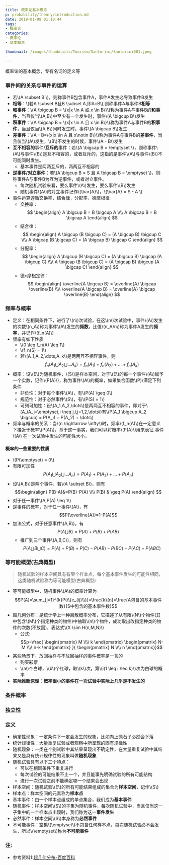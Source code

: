 ```yaml
---
title: 概率论基本概念
p: probability/theory/introduction.md
date: 2019-01-08 01:10:44
tags: 
- 概率论
categories: 
- 概率论
- 基本概念

thumbnail: /images/thumbnails/Tourism/Santorini/Santorini001.jpeg

---
```

概率论的基本概念，专有名词的定义等
<!-- more -->

### 事件间的关系与事件的运算
* 若\\(A \subset B \\)，则称事件B包含事件A，事件A发生必导致事件B发生
* **相等**：\\(若A \subset B且B \subset A,即A=B\\),则称事件A与事件B**相等**
* **和事件**：\\(A \bigcup B = \\{x|x \in A 或 x \in B\\}\\)称为事件A与事件B的**和事件**，当且仅当\\(A,B\\)中至少有一个发生时，事件\\(A \bigcup B\\)发生
* **积事件**：\\(A \bigcap B = \\{x|x \in A 且 x \in B\\}\\)称为事件A与事件B的**积事件**，当且仅当\\(A,B\\)同时发生时，事件\\(A \bigcap B\\)发生
* **差事件**：\\(A - B=\\{x|x \in A 且 x\notin B\\}\\)称为事件A与事件B的**差事件**，当且仅当\\(A\\)发生，\\(B\\)不发生的时候，事件\\(A - B\\)发生
* **互不相容的**事件/**互斥的**事件：若\\(A \bigcap B = \emptyset \\)，则称事件\\(A\\)与事件\\(B\\)是互不相容的，或者互斥的，这指的是事件\\(A\\)与事件\\(B\\)不可能同时发生。
  * 基本事件是两两互斥的，两两互不相容的
* **逆事件/对立事件**：若\\(A \bigcup B = S 且 A \bigcap B = \emptyset \\)，则称事件A与事件B为互为逆事件，或者对立事件。
  * 每次随机试验来看，要么事件\\(A\\)发生，要么事件\\(B\\)发生
  * 随机事件\\(A\\)的对立事件记作\\(\bar{A}\\)，\\(\bar{A} = S - A \\)
* 事件运算遵循交换率，结合律，分配率，德摩根律
  * 交换率：$$ \begin{align} 
  A \bigcup B = B \bigcup A \\\\
  A \bigcap B = B \bigcap A 
  \end{align} $$
  * 结合律：$$ \begin{align} 
  A \bigcup (B \bigcup C) = (A \bigcup B) \bigcup C \\\\
  A \bigcap (B \bigcap C) = (A \bigcap B) \bigcap C
  \end{align} $$
  * 分配率：$$ \begin{align} 
  A \bigcup (B \bigcap C) = (A \bigcup B) \bigcap (A \bigcup C) \\\\
  A \bigcap (B \bigcup C) = (A \bigcap B) \bigcup (A \bigcap C)
  \end{align} $$
  * 德•摩根定律：$$ \begin{align} 
  \overline{A \bigcup B} = \overline{A} \bigcap \overline{B} \\\\
  \overline{A \bigcap B} = \overline{A} \bigcap \overline{B}
  \end{align} $$

### 频率与概率
* 定义：在相同条件下，进行了\\(n\\)次试验，在这\\(n\\)次试验中，事件\\(A\\)发生的次数\\(n_A\\)称为事件\\(A\\)发生的**频数**，比值\\(n_A/n\\)称为事件A发生的**频率**，并记作\\(f_n(A)\\)
* 频率有如下性质
  * \\(0 \leq f_n(A) \leq 1\\)
  * \\(f_n(S) = 1\\)
  * 若\\(A_1,A_2,\dots,A_k\\)是两两互不相容事件，则$$f_n(A_1 \bigcup A_2 \bigcup \dots A_k )=f_n(A_1) + f_n(A_2) + \dots + f_n(A_k)$$
* 概率：设\\(E\\)为随机事件，\\(S\\)是样本空间，对于\\(E\\)的每一个事件\\(A\\)赋予一个实数，记作\\(P(A)\\)，称为事件\\(A\\)的概率，如果集合函数\\(P)\\满足下列条件
  * 非负性：对于每个事件\\(A\\)，有\\(P(A) \geq 0\\)
  * 规范性：对于必然事件\\(S\\)，有\\(P(S) = 1\\)
  * 可列可加性：设\\(A_1,A_2,\dots\\)是两两互不相容的事件，即对于\\(A_iA_j=\emptyset,i \neq j,i,j=1,2,\dots\\)有\\(P(A_1 \bigcup A_2 \bigcup) = P(A_i) + P(A_2) + \dots\\)
* 频率与概率的关系：当\\(n \rightarrow \infty\\)时，频率\\(f_n(A)\\)在一定意义下接近于概率\\(P(A)\\)，基于这一事实，我们可以将概率\\(P(A)\\)用来表征 事件\\(A\\) 在一次试验中发生的可能性大小。

#### 概率的一些重要的性质
* \\(P(\emptyset) = 0\\)
* 有限可加性$$P(A_1 \bigcup A_2 \bigcup \dots A_n )=P(A_1) + P(A_2) + \dots + P(A_n)$$
* 设\\(A,B\\)是两个事件，若\\(A \subset B\\)，则有$$\begin{align} 
  P(B-A)&=P(B)-P(A) \\\\
  P(B) & \geq P(A)
  \end{align} $$
* 对于任一事件\\(A,P(A) \leq 1\\)
* 逆事件的概率，对于任一事件\\(A\\)，有$$P(\overline{A})=1-P(A)$$
* 加法公式，对于任意事件\\(A,B\\)，有$$P(A \bigcup B) = P(A) + P(B) + P(AB)$$
  * 推广到三个事件\\(A,B,C\\)，则有$$P(A \bigcup B \bigcup C) = P(A)+P(B)+P(C)-P(AB)-P(BC)-P(AC)+P(ABC)$$

### 等可能概型(古典概型)
> 随机试验的样本空间具有有限个样本点，每个基本事件发生的可能性相同，这类随机试验称为等可能模型(古典概型)

* 等可能概型中，随机事件\\(A\\)的概率计算为$$P(A)=\sum_{j=1}^{k}P(\\{e_{ij}\\})=\frac{k}{n}=\frac{A包含的基本事件数}{S中包含的基本事件数}$$
* 超几何分布：是统计学上一种离散概率分布，它描述了从有限\\(N\\)个物件(其中包含\\(M\\)个指定种类的物件)中抽取\\(n\\)个物件，成功取出改指定种类的物件的次数(不放回)，表达式\\(X \sim H(n,M,N)\\)
  * 公式:$$p=\frac{ \begin{pmatrix} M \\\\ k \end{pmatrix} \begin{pmatrix} N-M \\\\ n-k \end{pmatrix} }{ \begin{pmatrix} N \\\\ n \end{pmatrix}}$$
* 某些场景下，放回抽样与不放回抽样的事件概率是一言的
  * 购买彩票
  * \\(a\\)个白球，\\(b\\)个红球，取\\(k\\)次，第\\(i(1 \leq i \leq k)\\)次为白球的概率
* **实际推断原理**：**概率很小的事件在一次试验中实际上几乎是不发生的**

### 条件概率

### 独立性

### 定义
* 确定性现象：一定条件下一定会发生的现象，比如向上抛石子必然会下落
* 统计规律性：大量重复试验或者观察中所呈现的固有规律性
* 随机现象：一类在个别试验中其结果呈现出不确定性，在大量重复试验中其结果又是具有统计规律性的现象叫做**随机现象**
* 随机试验具有以下三个特点：
  * 可以在相同条件下重复进行
  * 每次试验的可能结果不止一个，并且能事先明确试验的所有可能结构
  * 进行一次试验之前不能确定哪一个结果会出现
* 样本空间：随机试验\\(E\\)的所有可能结果组成的集合为**样本空间**，记作\\(S\\)
* 样本点：样本空间的元素称为**样本点**
* 基本事件：由一个样本点组成的单点集合，我们成为**基本事件**
* 随机事件：样本空间\\(S\\)的子集为随机事件，每次随机试验中，当且仅当这一子集中的一个样本点出现时，我们称为这一**事件发生**
* 必然事件：样本空间\\(S\\)本身称为**必然事件**
* 不可能事件：空集\\(\emptyset\\)不包含任何样本点，每次随机试验必不会发生，所以\\(\emptyset\\)称为**不可能事件**

### 注:
* 参考资料1:[超几何分布-百度百科](https://baike.baidu.com/item/%E8%B6%85%E5%87%A0%E4%BD%95%E5%88%86%E5%B8%83/4782968?fr=aladdin)

